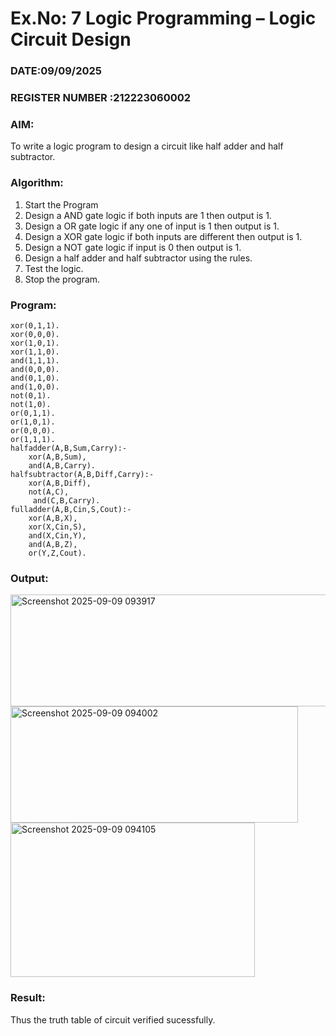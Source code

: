 # Ex.No: 7  Logic Programming –  Logic Circuit Design
### DATE:09/09/2025                                                                           
### REGISTER NUMBER :212223060002 
### AIM: 
To write a logic program to design a circuit like half adder and half subtractor.
###  Algorithm:
1. Start the Program
2. Design a AND gate logic if both inputs are 1 then output is 1.
3. Design a OR gate logic if any one of input is 1 then output is 1.
4. Design a XOR gate logic if both inputs are different then output is 1.
5. Design a NOT gate logic if input is 0 then output is 1.
6. Design a half adder and half subtractor using the rules.
7. Test the logic.
8. Stop the program.

### Program:
```
xor(0,1,1).
xor(0,0,0).
xor(1,0,1).
xor(1,1,0).
and(1,1,1).
and(0,0,0).
and(0,1,0).
and(1,0,0).
not(0,1).
not(1,0).
or(0,1,1).
or(1,0,1).
or(0,0,0).
or(1,1,1).
halfadder(A,B,Sum,Carry):-
    xor(A,B,Sum),
    and(A,B,Carry).
halfsubtractor(A,B,Diff,Carry):-
    xor(A,B,Diff),
    not(A,C),
     and(C,B,Carry).
fulladder(A,B,Cin,S,Cout):-
    xor(A,B,X),
    xor(X,Cin,S),
    and(X,Cin,Y),
    and(A,B,Z),
    or(Y,Z,Cout).
```











### Output:
<img width="555" height="179" alt="Screenshot 2025-09-09 093917" src="https://github.com/user-attachments/assets/026f9c73-5ff8-4ee3-a7d5-faefd83cd518" />
<img width="460" height="186" alt="Screenshot 2025-09-09 094002" src="https://github.com/user-attachments/assets/3bffa5bd-4c9e-4958-84c2-0e3a13d9d5ff" />
<img width="391" height="247" alt="Screenshot 2025-09-09 094105" src="https://github.com/user-attachments/assets/bfaa8b91-bd38-4645-be37-b71cb9f8a604" />



### Result:
Thus the truth table of circuit verified sucessfully.
